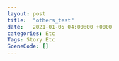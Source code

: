 ```yaml
---
layout: post
title:  "others_test"
date:   2021-01-05 04:00:00 +0000
categories: Etc
Tags: Story Etc
SceneCode: []
---
```

